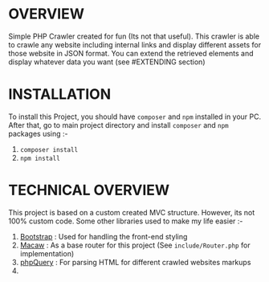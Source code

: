 # OVERVIEW
Simple PHP Crawler created for fun (Its not that useful). This crawler is able to crawle any website including internal links and display different assets for those website in JSON format. You can extend the retrieved elements and display whatever data you want (see #EXTENDING section)



# INSTALLATION
To install this Project, you should have `composer` and `npm` installed in your PC. After that, go to main project directory and install `composer` and `npm` packages using :- 


1. <code>composer install</code>
2. <code>npm install</code>



# TECHNICAL OVERVIEW
This project is based on a custom created MVC structure. However, its not 100% custom code. Some other libraries used to make my life easier :- 

1. <a href="http://getbootstrap.com">Bootstrap</a> : Used for handling the front-end styling
2. <a href="https://github.com/noahbuscher/Macaw">Macaw</a> : As a base router for this project (See `include/Router.php` for implementation)
3. <a href="https://github.com/electrolinux/phpquery">phpQuery</a> : For parsing HTML for different crawled websites markups
4. 


